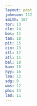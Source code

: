 ```yaml
---
layout: post
johnson: 112
smith: 107
tor: 13
cle: 14
bos: 11
tam: 18
pit: 15
cin: 13
stl: 17
atl: 11
bal: 18
kan: 15
nyy: 16
laa: 12
sdg: 9
was: 12
phi: 14
lad: 11
---
```

